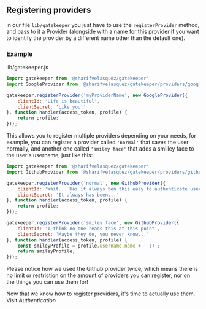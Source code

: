 ## Registering providers

in our file `lib/gatekeeper` you just have to use the `registerProvider` method, and pass to it a Provider (alongside with a name for this provider if you want to identify the provider by a different name other than the default one).

### Example

lib/gatekeeper.js
```js
import gatekeeper from '@sharifvelasquez/gatekeeper'
import GoogleProvider from '@sharifvelasquez/gatekeeper/providers/google';

gatekeeper.registerProvider('myProviderName', new GoogleProvider({
    clientId: 'Life is beautiful',
    clientSecret: 'Like you!'
}, function handler(access_token, profile) {
    return profile;
}));
```

This allows you to register multiple providers depending on your needs, for example, you can register a provider called `'normal'` that saves the user normally, and another one called `'smiley face'` that adds a smilley face to the user's username, just like this:

```js
import gatekeeper from '@sharifvelasquez/gatekeeper'
import GithubProvider from '@sharifvelasquez/gatekeeper/providers/github';

gatekeeper.registerProvider('normal', new GithubProvider({
    clientId: 'Wait... Has it always ben this easy to authenticate users?',
    clientSecret: 'It always has been...'
}, function handler(access_token, profile) {
    return profile;
}));

gatekeeper.registerProvider('smiley face', new GithubProvider({
    clientId: 'I think no one reads this at this point',
    clientSecret: 'Maybe they do, you never know...'
}, function handler(access_token, profile) {
    const smileyProfile = profile.username.name + ' :)';
    return smileyProfile;
}));
```

Please notice how we used the Github provider twice, which means there is no limit or restriction on the amount of providers you can register, nor on the things you can use them for!

Now that we know how to register providers, it's time to actually use them. Visit *Authentication*

